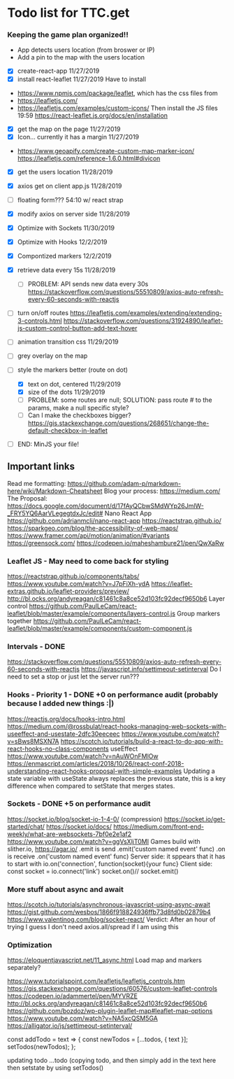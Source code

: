 # Todo list for TTC.get
### Keeping the game plan organized!!

* App detects users location (from broswer or IP)
* Add a pin to the map with the users location 

* [x] create-react-app 11/27/2019
* [x] install react-leaflet 11/27/2019
Have to install
* https://www.npmjs.com/package/leaflet, which has the css files from 
* https://leafletjs.com/
* https://leafletjs.com/examples/custom-icons/
Then install the JS files  19:59
https://react-leaflet.js.org/docs/en/installation 
* [x] get the map on the page 11/27/2019
* [x] Icon... currently it has a margin 11/27/2019
* https://www.geoapify.com/create-custom-map-marker-icon/
https://leafletjs.com/reference-1.6.0.html#divicon
* [x] get the users location 11/28/2019
* [x] axios get on client app.js 11/28/2019
* [ ] floating form??? 54:10 w/ react strap
* [x] modify axios on server side 11/28/2019
* [x] Optimize with Sockets 11/30/2019
* [x] Optimize with Hooks 12/2/2019
* [x] Compontized markers 12/2/2019
* [x] retrieve data every 15s 11/28/2019
  * [ ] PROBLEM: API sends new data every 30s
https://stackoverflow.com/questions/55510809/axios-auto-refresh-every-60-seconds-with-reactjs
* [ ] turn on/off routes
https://leafletjs.com/examples/extending/extending-3-controls.html
https://stackoverflow.com/questions/31924890/leaflet-js-custom-control-button-add-text-hover
* [ ] animation transition css 11/29/2019
* [ ] grey overlay on the map
* [ ] style the markers better (route on dot)
  * [x] text on dot, centered 11/29/2019
  * [x] size of the dots 11/29/2019
  * [ ] PROBLEM: some routes are null; SOLUTION: pass route # to the params, make a null specific style?
  * [ ] Can I make the checkboxes bigger?
    https://gis.stackexchange.com/questions/268651/change-the-default-checkbox-in-leaflet
* [ ] END: MinJS your file!


## Important links
Read me formatting: https://github.com/adam-p/markdown-here/wiki/Markdown-Cheatsheet
Blog your process: https://medium.com/
The Proposal: https://docs.google.com/document/d/17fAyQCbwSMdWYp26JmlW-_FRY5YQ6AarVLegegtdxJc/edit#
Nano React App https://github.com/adrianmcli/nano-react-app
https://reactstrap.github.io/
https://sparkgeo.com/blog/the-accessibility-of-web-maps/
https://www.framer.com/api/motion/animation/#variants
https://greensock.com/
https://codepen.io/maheshambure21/pen/QwXaRw

### Leaflet JS - May need to come back for styling
https://reactstrap.github.io/components/tabs/
https://www.youtube.com/watch?v=J7pFiXh-ydA
https://leaflet-extras.github.io/leaflet-providers/preview/
http://bl.ocks.org/andyreagan/c81461c8a8ce52d103fc92decf9650b6
Layer control
https://github.com/PaulLeCam/react-leaflet/blob/master/example/components/layers-control.js
Group markers together
https://github.com/PaulLeCam/react-leaflet/blob/master/example/components/custom-component.js

### Intervals - DONE
https://stackoverflow.com/questions/55510809/axios-auto-refresh-every-60-seconds-with-reactjs
https://javascript.info/settimeout-setinterval
Do I need to set a stop or just let the server run???

### Hooks - Priority 1 - DONE +0 on performance audit (probably because I added new things :|)
https://reactjs.org/docs/hooks-intro.html
https://medium.com/@rossbulat/react-hooks-managing-web-sockets-with-useeffect-and-usestate-2dfc30eeceec
https://www.youtube.com/watch?v=sBws8MSXN7A
https://scotch.io/tutorials/build-a-react-to-do-app-with-react-hooks-no-class-components
useEffect https://www.youtube.com/watch?v=nAuWOnFMlOw
https://enmascript.com/articles/2018/10/26/react-conf-2018-understanding-react-hooks-proposal-with-simple-examples
Updating a state variable with useState always replaces the previous state, this is a key difference when compared to setState that merges states.

### Sockets  - DONE +5 on performance audit
https://socket.io/blog/socket-io-1-4-0/ (compression)
https://socket.io/get-started/chat/
https://socket.io/docs/
https://medium.com/front-end-weekly/what-are-websockets-7bf0e2e1af2
https://www.youtube.com/watch?v=ggVsXljT0MI
Games build with slither.io, https://agar.io/
.emit is send
.emit('custom named event' func)
.on is receive
.on('custom named event' func)
Server side: it sppears that it has to start with io.on('connection', function(socket){your func}
Client side: const socket = io.connect('link')
socket.on()// socket.emit() 

### More stuff about async and await
https://scotch.io/tutorials/asynchronous-javascript-using-async-await 
https://gist.github.com/wesbos/1866f918824936ffb73d8fd0b02879b4
https://www.valentinog.com/blog/socket-react/
Verdict: After an hour of trying I guess I don't need axios.all/spread if I am using this

### Optimization
https://eloquentjavascript.net/11_async.html
Load map and markers separately?

  https://www.tutorialspoint.com/leafletjs/leafletjs_controls.htm
  https://gis.stackexchange.com/questions/60576/custom-leaflet-controls
  https://codepen.io/adammertel/pen/MYVRZE
  http://bl.ocks.org/andyreagan/c81461c8a8ce52d103fc92decf9650b6
  https://github.com/bozdoz/wp-plugin-leaflet-map#leaflet-map-options
  https://www.youtube.com/watch?v=NA5xcQSM5GA
  https://alligator.io/js/settimeout-setinterval/

  const addTodo = text => {
    const newTodos = [...todos, { text }];
    setTodos(newTodos);
  };

updating todo
...todo (copying todo, and then simply add in the text here
then setstate by using setTodos()


